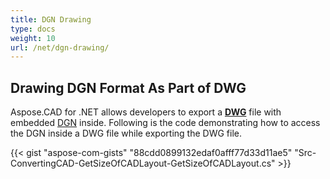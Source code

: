 ```yaml
---
title: DGN Drawing
type: docs
weight: 10
url: /net/dgn-drawing/
---
```


## **Drawing DGN Format As Part of DWG**
Aspose.CAD for .NET allows developers to export a [**DWG**](https://wiki.fileformat.com/cad/dwg/) file with embedded [DGN](https://wiki.fileformat.com/cad/dgn/) inside. Following is the code demonstrating how to access the DGN inside a DWG file while exporting the DWG file.

{{< gist "aspose-com-gists" "88cdd0899132edaf0afff77d33d11ae5" "Src-ConvertingCAD-GetSizeOfCADLayout-GetSizeOfCADLayout.cs" >}}


